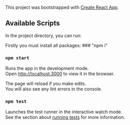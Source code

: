 This project was bootstrapped with [Create React App](https://github.com/facebook/create-react-app).

## Available Scripts

In the project directory, you can run:

Firstly you must install all packages: ### "npm i"

### `npm start`

Runs the app in the development mode.<br />
Open [http://localhost:3000](http://localhost:3000) to view it in the browser.

The page will reload if you make edits.<br />
You will also see any lint errors in the console.

### `npm test`

Launches the test runner in the interactive watch mode.<br />
See the section about [running tests](https://facebook.github.io/create-react-app/docs/running-tests) for more information.
